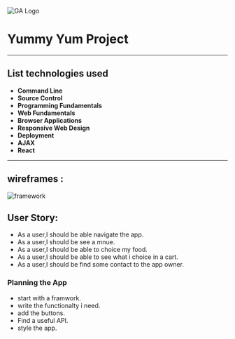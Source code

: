 ![GA Logo](https://ga-dash.s3.amazonaws.com/production/assets/logo-9f88ae6c9c3871690e33280fcf557f33.png)

# Yummy Yum Project

---

## List technologies used

- **Command Line**
- **Source Control**
- **Programming Fundamentals**
- **Web Fundamentals**
- **Browser Applications**
- **Responsive Web Design**
- **Deployment**
- **AJAX**
- **React**


---

## wireframes :
![framework](https://user-images.githubusercontent.com/54804075/68366366-31047100-0144-11ea-8c3a-b3e45bdafeec.jpg)

## User Story:
- As a user,I should be able navigate the app.
- As a user,I should be see a mnue.
- As a user,I should be able to choice my food.
- As a user,I should be able to see what i  choice in a cart.
- As a user,I should be find some contact to the app owner.


### Planning the App

- start with a framwork.
- write the functionalty i need.
- add the buttons.
- Find a useful API.
- style the app.
